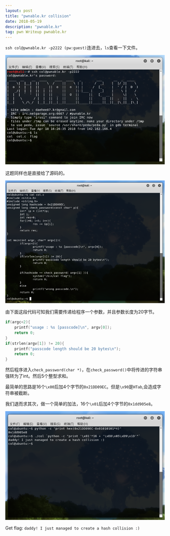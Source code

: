 ```yaml
---
layout: post
title: "pwnable.kr collision"
date: 2018-05-19 
description: "pwnable.kr"
tag: pwn Writeup pwnable.kr
---
```


`ssh col@pwnable.kr -p2222 (pw:guest)`连进去，`ls`查看一下文件。

![img_1](/images/posts/pwnable.kr_collision/img_1.png)

这题同样也是直接给了源码的。

![img_2](/images/posts/pwnable.kr_collision/img_2.png)

由下面这段代码可知我们需要传递给程序一个参数，并且参数长度为20字节。

```c
if(argc<2){
    printf("usage : %s [passcode]\n", argv[0]);
    return 0;
}
if(strlen(argv[1]) != 20){
    printf("passcode length should be 20 bytes\n");
    return 0;
}
```

然后程序进入`check_password(char *)`，在`check_password()`中将传进的字符串强转为了int。然后5个整型求和。

最简单的思路是16个`\x00`后加4个字节的`0x21DD09EC`。但是`\x90`是`HTab`,会造成字符串被截断。

我们退而求其次，做一个简单的加法，16个`\x01`后加4个字节的`0x1dd905e8`。

![img_3](/images/posts/pwnable.kr_collision/img_3.png)

Get flag: `daddy! I just managed to create a hash collision :)`